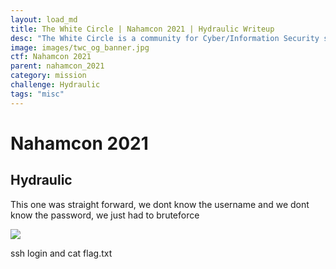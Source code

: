 ```yaml
---
layout: load_md
title: The White Circle | Nahamcon 2021 | Hydraulic Writeup
desc: "The White Circle is a community for Cyber/Information Security students, enthusiasts and professionals. You can discuss anything related to Security, share your knowledge with others, get help when you need it and proceed further in your journey with amazing people from all over the world."
image: images/twc_og_banner.jpg
ctf: Nahamcon 2021
parent: nahamcon_2021
category: mission
challenge: Hydraulic
tags: "misc"
---
```


<h1 class="heading card-title white-text">Nahamcon 2021</h1>

## Hydraulic

This one was straight forward, we dont know the username and we dont know the password, we just had to bruteforce

![](https://i.imgur.com/knOmRhA.png)

ssh login and cat flag.txt

